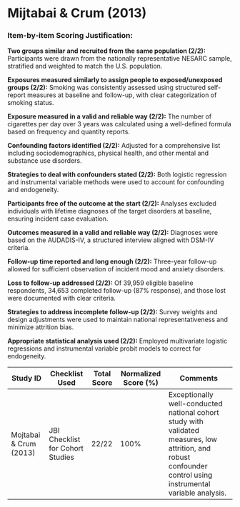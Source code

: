# Mijtabai & Crum (2013)

### Item-by-item Scoring Justification:

**Two groups similar and recruited from the same population (2/2):** Participants were drawn from the nationally representative NESARC sample, stratified and weighted to match the U.S. population.

**Exposures measured similarly to assign people to exposed/unexposed groups (2/2):** Smoking was consistently assessed using structured self-report measures at baseline and follow-up, with clear categorization of smoking status.

**Exposure measured in a valid and reliable way (2/2):** The number of cigarettes per day over 3 years was calculated using a well-defined formula based on frequency and quantity reports.

**Confounding factors identified (2/2):** Adjusted for a comprehensive list including sociodemographics, physical health, and other mental and substance use disorders.

**Strategies to deal with confounders stated (2/2):** Both logistic regression and instrumental variable methods were used to account for confounding and endogeneity.

**Participants free of the outcome at the start (2/2):** Analyses excluded individuals with lifetime diagnoses of the target disorders at baseline, ensuring incident case evaluation.

**Outcomes measured in a valid and reliable way (2/2):** Diagnoses were based on the AUDADIS-IV, a structured interview aligned with DSM-IV criteria.

**Follow-up time reported and long enough (2/2):** Three-year follow-up allowed for sufficient observation of incident mood and anxiety disorders.

**Loss to follow-up addressed (2/2):** Of 39,959 eligible baseline respondents, 34,653 completed follow-up (87% response), and those lost were documented with clear criteria.

**Strategies to address incomplete follow-up (2/2):** Survey weights and design adjustments were used to maintain national representativeness and minimize attrition bias.

**Appropriate statistical analysis used (2/2):** Employed multivariate logistic regressions and instrumental variable probit models to correct for endogeneity.

| Study ID | Checklist Used | Total Score | Normalized Score (%) | Comments |
| --- | --- | --- | --- | --- |
| Mojtabai & Crum (2013) | JBI Checklist for Cohort Studies | 22/22 | 100% | Exceptionally well-conducted national cohort study with validated measures, low attrition, and robust confounder control using instrumental variable analysis. |
